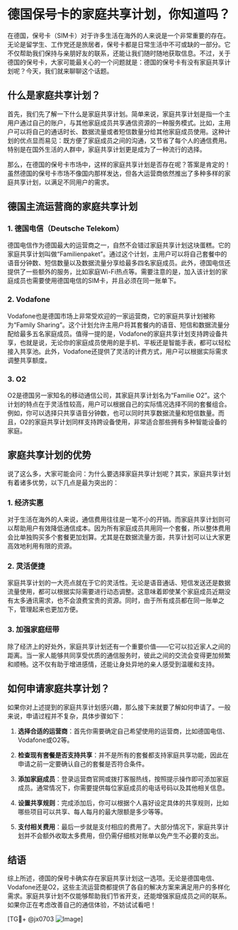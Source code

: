 # 德国保号卡的家庭共享计划，你知道吗？

在德国，保号卡（SIM卡）对于许多生活在海外的人来说是一个非常重要的存在。无论是留学生、工作党还是旅居者，保号卡都是日常生活中不可或缺的一部分。它不仅帮助我们保持与亲朋好友的联系，还能让我们随时随地获取信息。不过，关于德国的保号卡，大家可能最关心的一个问题就是：德国的保号卡有没有家庭共享计划呢？今天，我们就来聊聊这个话题。

## 什么是家庭共享计划？

首先，我们先了解一下什么是家庭共享计划。简单来说，家庭共享计划是指一个主用户通过自己的账户，与其他家庭成员共享通信资源的一种服务模式。比如，主用户可以将自己的通话时长、数据流量或者短信数量分给其他家庭成员使用。这种计划的优点显而易见：既方便了家庭成员之间的沟通，又节省了每个人的通信费用。特别是在国外生活的人群中，家庭共享计划更是成为了一种流行的选择。

那么，在德国的保号卡市场中，这样的家庭共享计划是否存在呢？答案是肯定的！虽然德国的保号卡市场不像国内那样发达，但各大运营商依然推出了多种多样的家庭共享计划，以满足不同用户的需求。

## 德国主流运营商的家庭共享计划

### 1. 德国电信（Deutsche Telekom）

德国电信作为德国最大的运营商之一，自然不会错过家庭共享计划这块蛋糕。它的家庭共享计划叫做“Familienpaket”。通过这个计划，主用户可以将自己套餐中的语音分钟数、短信数量以及数据流量分享给最多四名家庭成员。此外，德国电信还提供了一些额外的服务，比如家庭Wi-Fi热点等。需要注意的是，加入该计划的家庭成员也需要使用德国电信的SIM卡，并且必须在同一账单下。

### 2. Vodafone

Vodafone也是德国市场上非常受欢迎的一家运营商，它的家庭共享计划被称为“Family Sharing”。这个计划允许主用户将其套餐内的语音、短信和数据流量分配给最多五名家庭成员。值得一提的是，Vodafone的家庭共享计划支持跨设备共享，也就是说，无论你的家庭成员使用的是手机、平板还是智能手表，都可以轻松接入共享池。此外，Vodafone还提供了灵活的计费方式，用户可以根据实际需求调整共享额度。

### 3. O2

O2是德国另一家知名的移动通信公司，其家庭共享计划名为“Familie O2”。这个计划的特点在于灵活性较高，用户可以根据自己的实际情况选择不同的套餐组合。例如，你可以选择只共享语音分钟数，也可以同时共享数据流量和短信数量。而且，O2的家庭共享计划同样支持跨设备使用，非常适合那些拥有多种智能设备的家庭。

## 家庭共享计划的优势

说了这么多，大家可能会问：为什么要选择家庭共享计划呢？其实，家庭共享计划有着诸多优势，以下几点是最为突出的：

### 1. 经济实惠

对于生活在海外的人来说，通信费用往往是一笔不小的开销。而家庭共享计划则可以帮助用户有效降低通信成本。因为所有家庭成员共用同一个套餐，所以整体费用会比单独购买多个套餐更加划算。尤其是在数据流量方面，共享计划可以让大家更高效地利用有限的资源。

### 2. 灵活便捷

家庭共享计划的一大亮点就在于它的灵活性。无论是语音通话、短信发送还是数据流量使用，都可以根据实际需要进行动态调整。这意味着即使某个家庭成员近期没有太多通讯需求，也不会浪费宝贵的资源。同时，由于所有成员都在同一账单之下，管理起来也更加方便。

### 3. 加强家庭纽带

除了经济上的好处外，家庭共享计划还有一个重要价值——它可以拉近家人之间的距离。当一家人能够共同享受优质的通信服务时，彼此之间的交流会变得更加频繁和顺畅。这不仅有助于增进感情，还能让身处异地的亲人感受到温暖和支持。

## 如何申请家庭共享计划？

如果你对上述提到的家庭共享计划感兴趣，那么接下来就要了解如何申请了。一般来说，申请过程并不复杂，具体步骤如下：

1. **选择合适的运营商**：首先你需要确定自己希望使用的运营商，比如德国电信、Vodafone或O2等。
   
2. **检查现有套餐是否支持共享**：并不是所有的套餐都支持家庭共享功能，因此在申请之前一定要确认自己的套餐是否符合条件。

3. **添加家庭成员**：登录运营商官网或拨打客服热线，按照提示操作即可添加家庭成员。通常情况下，你需要提供每位家庭成员的电话号码以及其他相关信息。

4. **设置共享规则**：完成添加后，你可以根据个人喜好设定具体的共享规则，比如哪些项目可以共享、每人每月的最大限额是多少等等。

5. **支付相关费用**：最后一步就是支付相应的费用了。大部分情况下，家庭共享计划并不会额外收取太多费用，但仍需仔细核对账单以免产生不必要的支出。

## 结语

综上所述，德国的保号卡确实存在家庭共享计划这一选项。无论是德国电信、Vodafone还是O2，这些主流运营商都提供了各自的解决方案来满足用户的多样化需求。家庭共享计划不仅能够帮助我们节省开支，还能增强家庭成员之间的联系。如果你正在考虑改善自己的通信体验，不妨试试看吧！

[TG💪+ @jx0703 ![Image](https://github.com/user-attachments/assets/dbca1d08-cadb-493c-b0ec-ad6f7a83f270)]